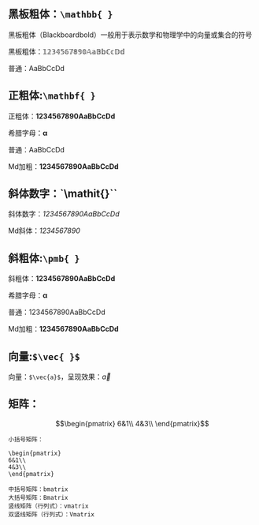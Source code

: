 ## 黑板粗体：`\mathbb{ }`

黑板粗体（Blackboardbold）一般用于表示数学和物理学中的向量或集合的符号

黑板粗体：$\mathbb{1234567890AaBbCcDd}$

普通：AaBbCcDd

## 正粗体:`\mathbf{ }`

正粗体：$\mathbf{1234567890AaBbCcDd}$

希腊字母：$\mathbf{ \alpha}$

普通：AaBbCcDd

Md加粗：**1234567890AaBbCcDd**

## 斜体数字：`\mathit{}``
斜体数字：$\mathit{1234567890AaBbCcDd}$

Md斜体：*1234567890*

## 斜粗体:`\pmb{ }`

斜粗体：$\pmb{1234567890AaBbCcDd}$

希腊字母：$\pmb{\alpha}$

普通：1234567890AaBbCcDd

Md加粗：**1234567890AaBbCcDd**

## 向量:`$\vec{ }$`
向量：`$\vec{a}$`，呈现效果：$\vec{a}$

## 矩阵：
$$\begin{pmatrix}
6&1\\
4&3\\
\end{pmatrix}$$
```
小括号矩阵：

\begin{pmatrix}
6&1\\
4&3\\
\end{pmatrix}

中括号矩阵：bmatrix
大括号矩阵：Bmatrix
竖线矩阵（行列式）：vmatrix
双竖线矩阵（行列式）：Vmatrix
```

